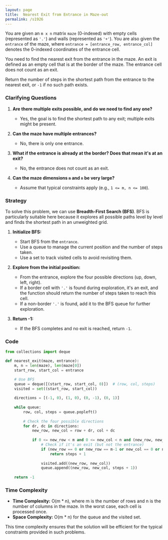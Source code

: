 ```yaml
---
layout: page
title:  Nearest Exit from Entrance in Maze-out
permalink: /s1926
---
```


You are given an `m x n` matrix `maze` (0-indexed) with empty cells (represented as `'.'`) and walls (represented as `'+'`). You are also given the `entrance` of the maze, where `entrance = [entrance_row, entrance_col]` denotes the 0-indexed coordinates of the entrance cell.

You need to find the nearest exit from the entrance in the maze. An exit is defined as an empty cell that is at the border of the maze. The entrance cell does not count as an exit.

Return the number of steps in the shortest path from the entrance to the nearest exit, or `-1` if no such path exists.

### Clarifying Questions

1. **Are there multiple exits possible, and do we need to find any one?**
   - Yes, the goal is to find the shortest path to any exit; multiple exits might be present.

2. **Can the maze have multiple entrances?**
   - No, there is only one entrance.

3. **What if the entrance is already at the border? Does that mean it's at an exit?**
   - No, the entrance does not count as an exit.

4. **Can the maze dimensions `m` and `n` be very large?**
   - Assume that typical constraints apply (e.g., `1 <= m, n <= 100`).

### Strategy

To solve this problem, we can use **Breadth-First Search (BFS)**. BFS is particularly suitable here because it explores all possible paths level by level and finds the shortest path in an unweighted grid.

1. **Initialize BFS:**
   - Start BFS from the `entrance`.
   - Use a queue to manage the current position and the number of steps taken.
   - Use a set to track visited cells to avoid revisiting them.

2. **Explore from the initial position:**
   - From the entrance, explore the four possible directions (up, down, left, right).
   - If a border cell with `'.'` is found during exploration, it's an exit, and the function should return the number of steps taken to reach this cell.
   - If a non-border `'.'` is found, add it to the BFS queue for further exploration.

3. **Return -1:**
   - If the BFS completes and no exit is reached, return `-1`.

### Code

```python
from collections import deque

def nearest_exit(maze, entrance):
    m, n = len(maze), len(maze[0])
    start_row, start_col = entrance

    # Use BFS
    queue = deque([(start_row, start_col, 0)])  # (row, col, steps)
    visited = set((start_row, start_col))
    
    directions = [(-1, 0), (1, 0), (0, -1), (0, 1)]
    
    while queue:
        row, col, steps = queue.popleft()
        
        # Check the four possible directions
        for dr, dc in directions:
            new_row, new_col = row + dr, col + dc
            
            if 0 <= new_row < m and 0 <= new_col < n and (new_row, new_col) not in visited and maze[new_row][new_col] == '.':
                # Check if it's an exit (but not the entrance)
                if (new_row == 0 or new_row == m-1 or new_col == 0 or new_col == n-1) and (new_row != start_row or new_col != start_col):
                    return steps + 1
                
                visited.add((new_row, new_col))
                queue.append((new_row, new_col, steps + 1))
    
    return -1
```

### Time Complexity

- **Time Complexity:** O(m * n), where m is the number of rows and n is the number of columns in the maze. In the worst case, each cell is processed once.
- **Space Complexity:** O(m * n) for the queue and the visited set.

This time complexity ensures that the solution will be efficient for the typical constraints provided in such problems.